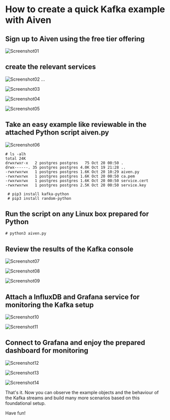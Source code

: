 # How to create a quick Kafka example with Aiven

## Sign up to Aiven using the free tier offering

![Screenshot01](https://github.com/dkrautschick/aiven/screenshots/AivenKafkaWalkThrough_screenshot01.jpg)

## create the relevant services

![Screenshot02](https://github.com/dkrautschick/aiven/blob/main/screenshots/AivenKafkaWalkThrough_screenshot02.jpg)
...

![Screenshot03](https://github.com/dkrautschick/aiven/blob/main/screenshots/AivenKafkaWalkThrough_screenshot03.jpg)

![Screenshot04](https://github.com/dkrautschick/aiven/blob/main/screenshots/AivenKafkaWalkThrough_screenshot04.jpg)

![Screenshot05](https://github.com/dkrautschick/aiven/blob/main/screenshots/AivenKafkaWalkThrough_screenshot05.jpg)


## Take an easy example like reviewable in the attached Python script aiven.py

![Screenshot06](https://github.com/dkrautschick/aiven/blob/main/screenshots/AivenKafkaWalkThrough_screenshot06.jpg)

```
# ls -alh
total 24K
drwxrwxr-x   2 postgres postgres   75 Oct 20 00:50 .
drwx------. 35 postgres postgres 4.0K Oct 19 21:28 ..
-rwxrwxrwx   1 postgres postgres 1.6K Oct 20 10:29 aiven.py
-rwxrwxrwx   1 postgres postgres 1.6K Oct 20 00:50 ca.pem
-rwxrwxrwx   1 postgres postgres 1.6K Oct 20 00:50 service.cert
-rwxrwxrwx   1 postgres postgres 2.5K Oct 20 00:50 service.key
```

```
 # pip3 install kafka-python
 # pip3 install random-python
```


## Run the script on any Linux box prepared for Python

```
# python3 aiven.py

```

## Review the results of the Kafka console

![Screenshot07](https://github.com/dkrautschick/aiven/blob/main/screenshots/AivenKafkaWalkThrough_screenshot07.jpg)

![Screenshot08](https://github.com/dkrautschick/aiven/blob/main/screenshots/AivenKafkaWalkThrough_screenshot08.jpg)

![Screenshot09](https://github.com/dkrautschick/aiven/blob/main/screenshots/AivenKafkaWalkThrough_screenshot09.jpg)

## Attach a InfluxDB and Grafana service for monitoring the Kafka setup

![Screenshot10](https://github.com/dkrautschick/aiven/blob/main/screenshots/AivenKafkaWalkThrough_screenshot10.jpg)

![Screenshot11](https://github.com/dkrautschick/aiven/blob/main/screenshots/AivenKafkaWalkThrough_screenshot11.jpg)

## Connect to Grafana and enjoy the prepared dashboard for monitoring

![Screenshot12](https://github.com/dkrautschick/aiven/blob/main/screenshots/AivenKafkaWalkThrough_screenshot12.jpg)

![Screenshot13](https://github.com/dkrautschick/aiven/blob/main/screenshots/AivenKafkaWalkThrough_screenshot13.jpg)

![Screenshot14](https://github.com/dkrautschick/aiven/blob/main/screenshots/AivenKafkaWalkThrough_screenshot14.jpg)

That's it. Now you can observe the example objects and the behaviour of the Kafka streams and build many more scenarios
based on this foundational setup.

Have fun!
